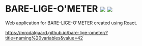 # BARE-LIGE-O'METER ![](https://github.com/mrodalgaard/bare-lige-ometer/workflows/CI/badge.svg) ![](https://github.com/mrodalgaard/bare-lige-ometer/workflows/CD/badge.svg)

Web application for BARE-LIGE-O'METER created using [React](https://reactjs.org/).

https://mrodalgaard.github.io/bare-lige-ometer/?title=naming%20variables&value=42
